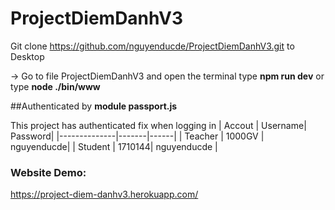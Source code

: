 # ProjectDiemDanhV3
Git clone https://github.com/nguyenducde/ProjectDiemDanhV3.git to Desktop

 -> Go to file ProjectDiemDanhV3 and open the terminal type **npm run dev** or type **node ./bin/www**
 
##Authenticated by **module passport.js**

 This project has authenticated fix when logging in
 | Accout | Username| Password| 
|--------------|-------|------|
| Teacher | 1000GV | nguyenducde| 
| Student | 1710144| nguyenducde | 

  
  
 ### **Website Demo:**
 https://project-diem-danhv3.herokuapp.com/
